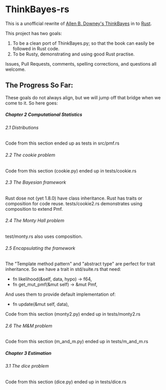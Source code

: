 ThinkBayes-rs
===========

This is a unofficial rewrite of [Allen B. Downey's ThinkBayes](https://github.com/AllenDowney/ThinkBayes) in to [Rust](rust-lang.org).

This project has two goals:

1. To be a clean port of ThinkBayes.py; so that the book can easily be followed in Rust code.
2. To be Rusty, demonstrating and using good Rust practise.

Issues, Pull Requests, comments, spelling corrections, and questions all welcome.

The Progress So Far:
-----

These goals do not always align, but we will jump off that bridge when we come to it. So here goes:
##### Chapter 2  Computational Statistics #####
###### 2.1  Distributions ######
Code from this section ended up as tests in src/pmf.rs
###### 2.2  The cookie problem ######
Code from this section (cookie.py) ended up in tests/cookie.rs
###### 2.3  The Bayesian framework ######
Rust dose not (yet 1.8.0) have class inheritance. Rust has traits or composition for code reuse. tests/cookie2.rs demonstrates using composition to extend Pmf.
###### 2.4  The Monty Hall problem ######
test/monty.rs also uses composition.
###### 2.5  Encapsulating the framework ######
The "Template method pattern" and "abstract type" are perfect for trait inheritance.
So we have a trait in std/suite.rs that need:
- fn likelihood(&self, data, hypo) -> f64,
- fn get_mut_pmf(&mut self) -> &mut Pmf,

And uses them to provide default implementation of:
- fn update(&mut self, data),

Code from this section (monty2.py) ended up in tests/monty2.rs

###### 2.6  The M&M problem ######
Code from this section (m_and_m.py) ended up in tests/m_and_m.rs

##### Chapter 3  Estimation #####
###### 3.1  The dice problem ######
Code from this section (dice.py) ended up in tests/dice.rs

